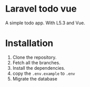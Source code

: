 # Laravel todo vue
A simple todo app. With L5.3 and Vue.

# Installation
1. Clone the repository.
2. Fetch all the branches.
3. Install the dependencies.
4. copy the `.env.example` to `.env`
5. Migrate the database